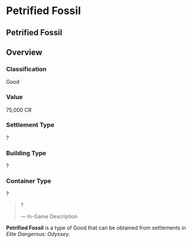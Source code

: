 # Petrified Fossil
## Petrified Fossil

## Overview

### Classification

Good

### Value

75,000 CR

### Settlement Type

?

### Building Type

?

### Container Type

?

> 
> 
> ?
> 
> 
> — In-Game Description
> 

**Petrified Fossil** is a type of Good that can be obtained from settlements in *Elite Dangerous: Odyssey*.